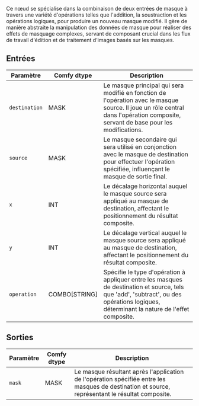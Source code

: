 
Ce nœud se spécialise dans la combinaison de deux entrées de masque à travers une variété d'opérations telles que l'addition, la soustraction et les opérations logiques, pour produire un nouveau masque modifié. Il gère de manière abstraite la manipulation des données de masque pour réaliser des effets de masquage complexes, servant de composant crucial dans les flux de travail d'édition et de traitement d'images basés sur les masques.

## Entrées

| Paramètre    | Comfy dtype | Description                                                                                                                                      |
| ------------ | ------------ | ------------------------------------------------------------------------------------------------------------------------------------------------ |
| `destination`| MASK        | Le masque principal qui sera modifié en fonction de l'opération avec le masque source. Il joue un rôle central dans l'opération composite, servant de base pour les modifications. |
| `source`     | MASK        | Le masque secondaire qui sera utilisé en conjonction avec le masque de destination pour effectuer l'opération spécifiée, influençant le masque de sortie final. |
| `x`          | INT         | Le décalage horizontal auquel le masque source sera appliqué au masque de destination, affectant le positionnement du résultat composite.       |
| `y`          | INT         | Le décalage vertical auquel le masque source sera appliqué au masque de destination, affectant le positionnement du résultat composite.         |
| `operation`  | COMBO[STRING]| Spécifie le type d'opération à appliquer entre les masques de destination et source, tels que 'add', 'subtract', ou des opérations logiques, déterminant la nature de l'effet composite. |

## Sorties

| Paramètre | Comfy dtype | Description                                                                 |
| --------- | ------------ | ---------------------------------------------------------------------------- |
| `mask`    | MASK        | Le masque résultant après l'application de l'opération spécifiée entre les masques de destination et source, représentant le résultat composite. |
